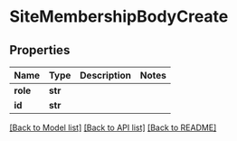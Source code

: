 # SiteMembershipBodyCreate

## Properties
Name | Type | Description | Notes
------------ | ------------- | ------------- | -------------
**role** | **str** |  | 
**id** | **str** |  | 

[[Back to Model list]](../README.md#documentation-for-models) [[Back to API list]](../README.md#documentation-for-api-endpoints) [[Back to README]](../README.md)


